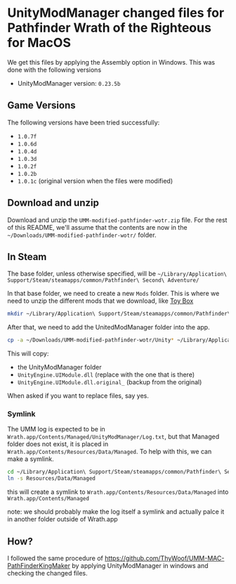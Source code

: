 # UnityModManager changed files for Pathfinder Wrath of the Righteous for MacOS

We get this files by applying the Assembly option in Windows. This was done with the following versions

- UnityModManager version: `0.23.5b`

## Game Versions

The following versions have been tried successfully:

- `1.0.7f`
- `1.0.6d`
- `1.0.4d`
- `1.0.3d`
- `1.0.2f`
- `1.0.2b`
- `1.0.1c` (original version when the files were modified)

## Download and unzip

Download and unzip the `UMM-modified-pathfinder-wotr.zip` file. For the rest of this README, we'll assume that the contents are now in the `~/Downloads/UMM-modified-pathfinder-wotr/` folder.

## In Steam

The base folder, unless otherwise specified, will be `~/Library/Application\ Support/Steam/steamapps/common/Pathfinder\ Second\ Adventure/`

In that base folder, we need to create a new `Mods` folder. This is where we need to unzip the different mods that we download, like [Toy Box](https://www.nexusmods.com/pathfinderwrathoftherighteous/mods/8)

```sh
mkdir ~/Library/Application\ Support/Steam/steamapps/common/Pathfinder\ Second\ Adventure/Mods
```

After that, we need to add the UnitedModManager folder into the app.

```sh
cp -a ~/Downloads/UMM-modified-pathfinder-wotr/Unity* ~/Library/Application\ Support/Steam/steamapps/common/Pathfinder\ Second\ Adventure/Wrath.app/Contents/Resources/Data/Managed
```

This will copy:

- the UnityModManager folder
- `UnityEngine.UIModule.dll` (replace with the one that is there)
- `UnityEngine.UIModule.dll.original_` (backup from the original)

When asked if you want to replace files, say yes.

### Symlink

The UMM log is expected to be in `Wrath.app/Contents/Managed/UnityModManager/Log.txt`, but that Managed folder does not exist, it is placed in `Wrath.app/Contents/Resources/Data/Managed`. To help with this, we can make a symlink.

```sh
cd ~/Library/Application\ Support/Steam/steamapps/common/Pathfinder\ Second\ Adventure/Wrath.app/Contents
ln -s Resources/Data/Managed
```

this will create a symlink to `Wrath.app/Contents/Resources/Data/Managed` into `Wrath.app/Contents/Managed`

note: we should probably make the log itself a symlink and actually palce it in another folder outside of Wrath.app

## How?

I followed the same procedure of https://github.com/ThyWoof/UMM-MAC-PathFinderKingMaker by applying UnityModManager in windows and checking the changed files.
